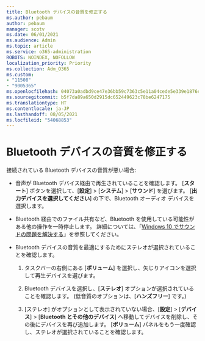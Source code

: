 ```yaml
---
title: Bluetooth デバイスの音質を修正する
ms.author: pebaum
author: pebaum
manager: scotv
ms.date: 06/01/2021
ms.audience: Admin
ms.topic: article
ms.service: o365-administration
ROBOTS: NOINDEX, NOFOLLOW
localization_priority: Priority
ms.collection: Adm_O365
ms.custom:
- "11508"
- "9005365"
ms.openlocfilehash: 04073a0adbd9ce47e36bb59c7363c5e11a04cede5e339e1876eb6aa374b3762c
ms.sourcegitcommit: b5f7da89a650d2915dc652449623c78be6247175
ms.translationtype: HT
ms.contentlocale: ja-JP
ms.lasthandoff: 08/05/2021
ms.locfileid: "54068853"
---
```

# <a name="fix-the-audio-quality-of-my-bluetooth-device"></a>Bluetooth デバイスの音質を修正する

接続されている Bluetooth デバイスの音質が悪い場合:

- 音声が Bluetooth デバイス経由で再生されていることを確認します。 [**スタート**] ボタンを選択して、[**設定**] > [**システム**] > [**サウンド**] を選びます。 [**出力デバイスを選択してください**] の下で、Bluetooth オーディオ デバイスを選択します。

- Bluetooth 経由でのファイル共有など、Bluetooth を使用している可能性がある他の操作を一時停止します。 詳細については、「[Windows 10 でサウンドの問題を解決する](https://support.microsoft.com/en-us/help/4026994)」を参照してください。

- Bluetooth デバイスの音質を最適にするためにステレオが選択されていることを確認します。
    1. タスクバーの右側にある [**ボリューム**] を選択し、矢じりアイコンを選択して再生デバイスを選びます。

    1. Bluetooth デバイスを選択し、[**ステレオ**] オプションが選択されていることを確認します。 (低音質のオプションは、[**ハンズフリー**] です。)

    1. [ステレオ] がオプションとして表示されていない場合、[**設定**] > [**デバイス**] > [**Bluetooth とその他のデバイス**] へ移動してデバイスを削除し、その後にデバイスを再び追加します。 [**ボリューム**] パネルをもう一度確認し、ステレオが選択されていることを確認します。

